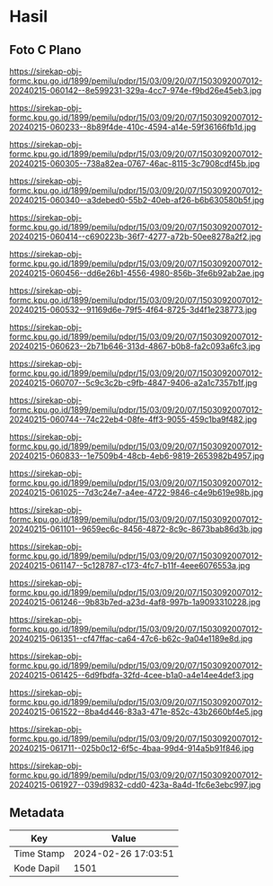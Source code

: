 # Hasil

## Foto C Plano

https://sirekap-obj-formc.kpu.go.id/1899/pemilu/pdpr/15/03/09/20/07/1503092007012-20240215-060142--8e599231-329a-4cc7-974e-f9bd26e45eb3.jpg

https://sirekap-obj-formc.kpu.go.id/1899/pemilu/pdpr/15/03/09/20/07/1503092007012-20240215-060233--8b89f4de-410c-4594-a14e-59f36166fb1d.jpg

https://sirekap-obj-formc.kpu.go.id/1899/pemilu/pdpr/15/03/09/20/07/1503092007012-20240215-060305--738a82ea-0767-46ac-8115-3c7908cdf45b.jpg

https://sirekap-obj-formc.kpu.go.id/1899/pemilu/pdpr/15/03/09/20/07/1503092007012-20240215-060340--a3debed0-55b2-40eb-af26-b6b630580b5f.jpg

https://sirekap-obj-formc.kpu.go.id/1899/pemilu/pdpr/15/03/09/20/07/1503092007012-20240215-060414--c690223b-36f7-4277-a72b-50ee8278a2f2.jpg

https://sirekap-obj-formc.kpu.go.id/1899/pemilu/pdpr/15/03/09/20/07/1503092007012-20240215-060456--dd6e26b1-4556-4980-856b-3fe6b92ab2ae.jpg

https://sirekap-obj-formc.kpu.go.id/1899/pemilu/pdpr/15/03/09/20/07/1503092007012-20240215-060532--91169d6e-79f5-4f64-8725-3d4f1e238773.jpg

https://sirekap-obj-formc.kpu.go.id/1899/pemilu/pdpr/15/03/09/20/07/1503092007012-20240215-060623--2b71b646-313d-4867-b0b8-fa2c093a6fc3.jpg

https://sirekap-obj-formc.kpu.go.id/1899/pemilu/pdpr/15/03/09/20/07/1503092007012-20240215-060707--5c9c3c2b-c9fb-4847-9406-a2a1c7357b1f.jpg

https://sirekap-obj-formc.kpu.go.id/1899/pemilu/pdpr/15/03/09/20/07/1503092007012-20240215-060744--74c22eb4-08fe-4ff3-9055-459c1ba9f482.jpg

https://sirekap-obj-formc.kpu.go.id/1899/pemilu/pdpr/15/03/09/20/07/1503092007012-20240215-060833--1e7509b4-48cb-4eb6-9819-2653982b4957.jpg

https://sirekap-obj-formc.kpu.go.id/1899/pemilu/pdpr/15/03/09/20/07/1503092007012-20240215-061025--7d3c24e7-a4ee-4722-9846-c4e9b619e98b.jpg

https://sirekap-obj-formc.kpu.go.id/1899/pemilu/pdpr/15/03/09/20/07/1503092007012-20240215-061101--9659ec6c-8456-4872-8c9c-8673bab86d3b.jpg

https://sirekap-obj-formc.kpu.go.id/1899/pemilu/pdpr/15/03/09/20/07/1503092007012-20240215-061147--5c128787-c173-4fc7-b11f-4eee6076553a.jpg

https://sirekap-obj-formc.kpu.go.id/1899/pemilu/pdpr/15/03/09/20/07/1503092007012-20240215-061246--9b83b7ed-a23d-4af8-997b-1a9093310228.jpg

https://sirekap-obj-formc.kpu.go.id/1899/pemilu/pdpr/15/03/09/20/07/1503092007012-20240215-061351--cf47ffac-ca64-47c6-b62c-9a04e1189e8d.jpg

https://sirekap-obj-formc.kpu.go.id/1899/pemilu/pdpr/15/03/09/20/07/1503092007012-20240215-061425--6d9fbdfa-32fd-4cee-b1a0-a4e14ee4def3.jpg

https://sirekap-obj-formc.kpu.go.id/1899/pemilu/pdpr/15/03/09/20/07/1503092007012-20240215-061522--8ba4d446-83a3-471e-852c-43b2660bf4e5.jpg

https://sirekap-obj-formc.kpu.go.id/1899/pemilu/pdpr/15/03/09/20/07/1503092007012-20240215-061711--025b0c12-6f5c-4baa-99d4-914a5b91f846.jpg

https://sirekap-obj-formc.kpu.go.id/1899/pemilu/pdpr/15/03/09/20/07/1503092007012-20240215-061927--039d9832-cdd0-423a-8a4d-1fc6e3ebc997.jpg


## Metadata

| Key        | Value               |
| ---------- | ------------------- |
| Time Stamp | 2024-02-26 17:03:51 |
| Kode Dapil | 1501                |



